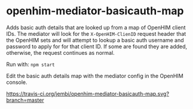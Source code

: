 # openhim-mediator-basicauth-map
Adds basic auth details that are looked up from a map of OpenHIM client IDs. The mediator will look for the `X-OpenHIM-ClienID` request header that the OpenHIM sets and will attempt to lookup a basic auth username and password to apply for for that client ID. If some are found they are added, otherwise, the request continues as normal.

Run with: `npm start`

Edit the basic auth details map with the mediator config in the OpenHIM console.

https://travis-ci.org/jembi/openhim-mediator-basicauth-map.svg?branch=master